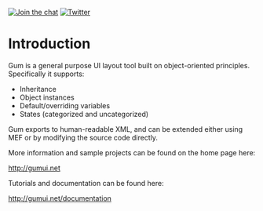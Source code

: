 [![Join the chat](https://img.shields.io/discord/586997072373481494)](https://discord.gg/tG5RBgw)
[![Twitter](https://img.shields.io/twitter/url?style=social&url=https%3A%2F%2Ftwitter.com%2FFlatRedBall)](https://twitter.com/FlatRedBall)

# Introduction 

Gum is a general purpose UI layout tool built on object-oriented principles. Specifically it supports:

* Inheritance
* Object instances
* Default/overriding variables
* States (categorized and uncategorized)

Gum exports to human-readable XML, and can be extended either using MEF or by modifying the source code directly.

More information and sample projects can be found on the home page here:

http://gumui.net

Tutorials and documentation can be found here:

http://gumui.net/documentation

